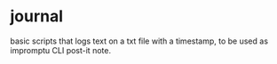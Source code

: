 # journal

basic scripts that logs text on a txt file with a timestamp, to be used as impromptu CLI post-it note. 
